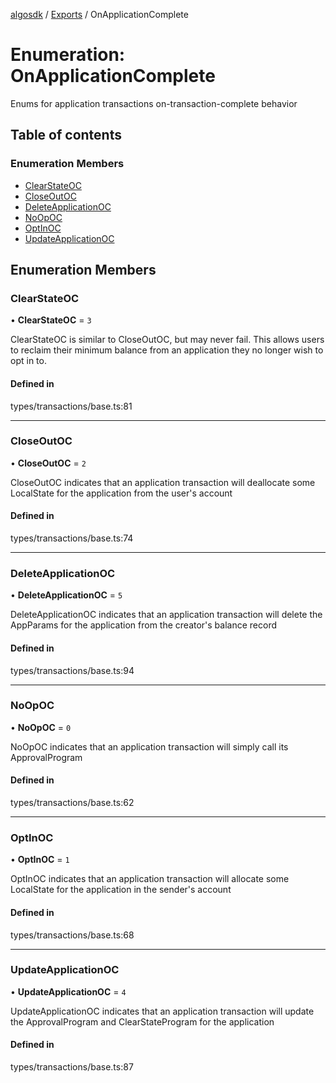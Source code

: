[algosdk](../README.md) / [Exports](../modules.md) / OnApplicationComplete

# Enumeration: OnApplicationComplete

Enums for application transactions on-transaction-complete behavior

## Table of contents

### Enumeration Members

- [ClearStateOC](OnApplicationComplete.md#clearstateoc)
- [CloseOutOC](OnApplicationComplete.md#closeoutoc)
- [DeleteApplicationOC](OnApplicationComplete.md#deleteapplicationoc)
- [NoOpOC](OnApplicationComplete.md#noopoc)
- [OptInOC](OnApplicationComplete.md#optinoc)
- [UpdateApplicationOC](OnApplicationComplete.md#updateapplicationoc)

## Enumeration Members

### ClearStateOC

• **ClearStateOC** = ``3``

ClearStateOC is similar to CloseOutOC, but may never fail. This
allows users to reclaim their minimum balance from an application
they no longer wish to opt in to.

#### Defined in

types/transactions/base.ts:81

___

### CloseOutOC

• **CloseOutOC** = ``2``

CloseOutOC indicates that an application transaction will deallocate
some LocalState for the application from the user's account

#### Defined in

types/transactions/base.ts:74

___

### DeleteApplicationOC

• **DeleteApplicationOC** = ``5``

DeleteApplicationOC indicates that an application transaction will
delete the AppParams for the application from the creator's balance
record

#### Defined in

types/transactions/base.ts:94

___

### NoOpOC

• **NoOpOC** = ``0``

NoOpOC indicates that an application transaction will simply call its
ApprovalProgram

#### Defined in

types/transactions/base.ts:62

___

### OptInOC

• **OptInOC** = ``1``

OptInOC indicates that an application transaction will allocate some
LocalState for the application in the sender's account

#### Defined in

types/transactions/base.ts:68

___

### UpdateApplicationOC

• **UpdateApplicationOC** = ``4``

UpdateApplicationOC indicates that an application transaction will
update the ApprovalProgram and ClearStateProgram for the application

#### Defined in

types/transactions/base.ts:87
